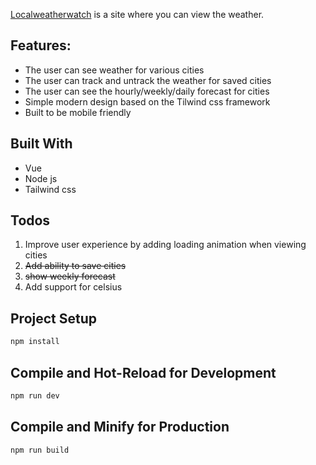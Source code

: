 [Localweatherwatch](https://localweatherwatch.netlify.app/) is a site where you can view the weather.

## Features:
* The user can see weather for various cities
* The user can track and untrack the weather for saved cities
* The user can see the hourly/weekly/daily forecast for cities
* Simple modern design based on the Tilwind css framework
* Built to be mobile friendly

## Built With
* Vue
* Node js
* Tailwind css

## Todos
1. Improve user experience by adding loading animation when viewing cities
2. ~~Add ability to save cities~~
3. ~~show weekly forecast~~
3. Add support for celsius

## Project Setup

```sh
npm install
```

## Compile and Hot-Reload for Development

```sh
npm run dev
```

## Compile and Minify for Production

```sh
npm run build
```

